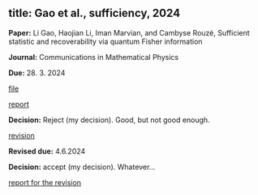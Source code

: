 title: Gao et al., sufficiency, 2024
---

**Paper:**  Li Gao, Haojian Li, Iman Marvian, and Cambyse Rouzé, Sufficient statistic and recoverability via quantum Fisher information 
 
**Journal:** Communications in Mathematical Physics

**Due:** 28. 3. 2024

[file](REF_gao2024/file.pdf)

[report](REF_gao2024/report.pdf)    

**Decision:** Reject (my decision). Good, but not good enough.

[revision](REF_gao2024/revision.pdf)    

**Revised due:** 4.6.2024


**Decision:** accept (my decision). Whatever...

[report for the revision](REF_gao2024/revised_report.pdf)  






